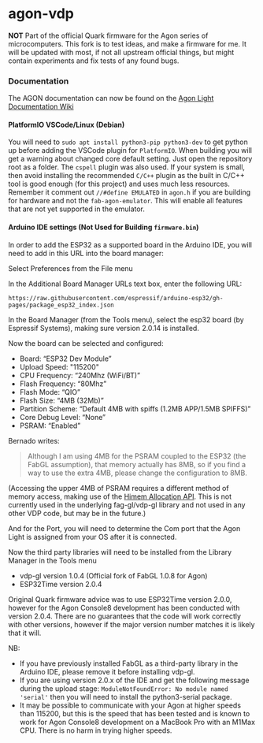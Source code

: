 # agon-vdp

**NOT** Part of the official Quark firmware for the Agon series of microcomputers.
This fork is to test ideas, and make a firmware for me. It will be updated with
most, if not all upstream official things, but might contain experiments and
fix tests of any found bugs.

### Documentation

The AGON documentation can now be found on the [Agon Light Documentation Wiki](https://github.com/breakintoprogram/agon-docs/wiki)

#### PlatformIO VSCode/Linux (Debian)

You will need to `sudo apt install python3-pip python3-dev` to get python up before adding the VSCode plugin for `PlatformIO`. When building you will get a warning about changed core default setting. Just open the repository root as a folder. The `cspell` plugin was also used. If your system is small, then avoid installing the recommended `C/C++` plugin
as the built in C/C++ tool is good enough (for this project) and uses much less resources. Remember it comment out `//#define EMULATED` in `agon.h` if you are building for hardware
and not the `fab-agon-emulator`. This will enable all features that are not yet supported in the emulator.

#### Arduino IDE settings (Not Used for Building `firmware.bin`)

In order to add the ESP32 as a supported board in the Arduino IDE, you will need to add in this URL into the board manager:

Select Preferences from the File menu

In the Additional Board Manager URLs text box, enter the following URL:

`https://raw.githubusercontent.com/espressif/arduino-esp32/gh-pages/package_esp32_index.json`

In the Board Manager (from the Tools menu), select the esp32 board (by Espressif Systems), making sure version 2.0.14 is installed.

Now the board can be selected and configured:

* Board: “ESP32 Dev Module”
* Upload Speed: "115200"
* CPU Frequency: “240Mhz (WiFi/BT)”
* Flash Frequency: “80Mhz”
* Flash Mode: “QIO”
* Flash Size: “4MB (32Mb)”
* Partition Scheme: “Default 4MB with spiffs (1.2MB APP/1.5MB SPIFFS)”
* Core Debug Level: “None”
* PSRAM: “Enabled”

Bernado writes:

> Although I am using 4MB for the PSRAM coupled to the ESP32 (the FabGL assumption), that memory actually has 8MB, so if you find a way to use the extra 4MB, please change the configuration to 8MB.

(Accessing the upper 4MB of PSRAM requires a different method of memory access, making use of the [Himem Allocation API](https://docs.espressif.com/projects/esp-idf/en/latest/esp32/api-reference/system/himem.html).  This is not currently used in the underlying fag-gl/vdp-gl library and not used in any other VDP code, but may be in the future.)

And for the Port, you will need to determine the Com port that the Agon Light is assigned from your OS after it is connected.

Now the third party libraries will need to be installed from the Library Manager in the Tools menu

* vdp-gl version 1.0.4 (Official fork of FabGL 1.0.8 for Agon)
* ESP32Time version 2.0.4

Original Quark firmware advice was to use ESP32Time version 2.0.0, however for the Agon Console8 development has been conducted with version 2.0.4.  There are no guarantees that the code will work correctly with other versions, however if the major version number matches it is likely that it will.

NB:

- If you have previously installed FabGL as a third-party library in the Arduino IDE, please remove it before installing vdp-gl.
- If you are using version 2.0.x of the IDE and get the following message during the upload stage: `ModuleNotFoundError: No module named 'serial'` then you will need to install the python3-serial package.
- It may be possible to communicate with your Agon at higher speeds than 115200, but this is the speed that has been tested and is known to work for Agon Console8 development on a MacBook Pro with an M1Max CPU.  There is no harm in trying higher speeds.
